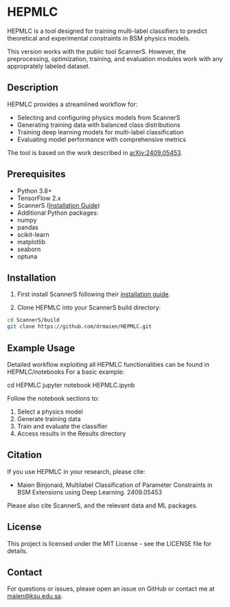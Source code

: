 # HEPMLC 

HEPMLC is a tool designed for training multi-label classifiers to predict theoretical and experimental constraints in BSM physics models. 

This version works with the public tool ScannerS. However, the preprocessing, optimization, training, and evaluation modules work with any approprately labeled dataset. 

## Description

HEPMLC provides a streamlined workflow for:
- Selecting and configuring physics models from ScannerS
- Generating training data with balanced class distributions
- Training deep learning models for multi-label classification
- Evaluating model performance with comprehensive metrics

The tool is based on the work described in [arXiv:2409.05453](https://arxiv.org/abs/2409.05453).

## Prerequisites

- Python 3.8+
- TensorFlow 2.x
- ScannerS ([Installation Guide](https://gitlab.com/jonaswittbrodt/ScannerS))
- Additional Python packages:
 - numpy
 - pandas
 - scikit-learn 
 - matplotlib
 - seaborn
 - optuna

## Installation

1. First install ScannerS following their [installation guide](https://gitlab.com/jonaswittbrodt/ScannerS).

2. Clone HEPMLC into your ScannerS build directory:
```bash
cd ScannerS/build
git clone https://github.com/drmaien/HEPMLC.git
```

## Example Usage
Detailed workflow exploiting all HEPMLC functionalities can be found in HEPMLC/notebooks
For a basic example:

cd HEPMLC
jupyter notebook HEPMLC.ipynb 

Follow the notebook sections to:
1. Select a physics model
2. Generate training data
3. Train and evaluate the classifier
4. Access results in the Results directory

## Citation
If you use HEPMLC in your research, please cite:
- Maien Binjonaid, Multilabel Classification of Parameter Constraints in BSM Extensions using Deep Learning. 2409.05453

Please also cite ScannerS, and the relevant data and ML packages.

## License
This project is licensed under the MIT License - see the LICENSE file for details.

## Contact
For questions or issues, please open an issue on GitHub or contact me at maien@ksu.edu.sa.
